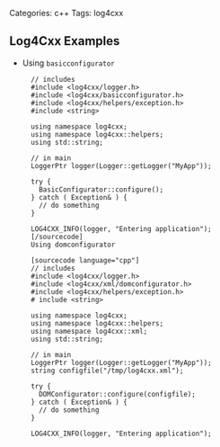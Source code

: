 Categories: c++
Tags: log4cxx

## Log4Cxx Examples

- Using `basicconfigurator`

        // includes
        #include <log4cxx/logger.h>
        #include <log4cxx/basicconfigurator.h>
        #include <log4cxx/helpers/exception.h>
        #include <string>
        
        using namespace log4cxx;
        using namespace log4cxx::helpers;
        using std::string;
        
        // in main
        LoggerPtr logger(Logger::getLogger("MyApp"));
        
        try {
          BasicConfigurator::configure();
        } catch ( Exception& ) {
          // do something
        }
        
        LOG4CXX_INFO(logger, "Entering application");
        [/sourcecode]
        Using domconfigurator
        
        [sourcecode language="cpp"]
        // includes
        #include <log4cxx/logger.h>
        #include <log4cxx/xml/domconfigurator.h>
        #include <log4cxx/helpers/exception.h>
        # include <string>
        
        using namespace log4cxx;
        using namespace log4cxx::helpers;
        using namespace log4cxx::xml;
        using std::string;
        
        // in main
        LoggerPtr logger(Logger::getLogger("MyApp"));
        string configfile("/tmp/log4cxx.xml");
        
        try {
          DOMConfigurator::configure(configfile);
        } catch ( Exception& ) {
          // do something
        }
        
        LOG4CXX_INFO(logger, "Entering application");
